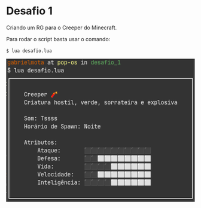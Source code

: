# Desafio 1

Criando um RG para o Creeper do Minecraft.

Para rodar o script basta usar o comando:
```
$ lua desafio.lua
```

![Screenshot do resultado do script](./screenshot.png)